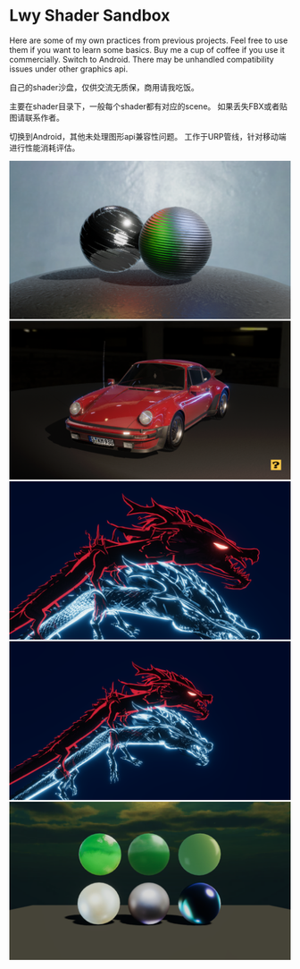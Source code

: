 # Lwy Shader Sandbox
Here are some of my own practices from previous projects.
Feel free to use them if you want to learn some basics.
Buy me a cup of coffee if you use it commercially.
Switch to Android. There may be unhandled compatibility issues under other graphics api.

自己的shader沙盘，仅供交流无质保，商用请我吃饭。

主要在shader目录下，一般每个shader都有对应的scene。
如果丢失FBX或者贴图请联系作者。

切换到Android，其他未处理图形api兼容性问题。
工作于URP管线，针对移动端进行性能消耗评估。

<div align = "center">
  <img src = "https://github.com/agubuda/Lwy_ShaderLibrary/blob/master/Recordings/image_001_0002.png?raw=true">
</div>
<div align = "center">
  <img src = "https://github.com/agubuda/Lwy_ShaderLibrary/blob/master/Recordings/image_002_0002.png?raw=true">
</div>
<div align = "center">
  <img src = "https://github.com/agubuda/Lwy_ShaderLibrary/blob/master/Recordings/image_003_0000.png?raw=true">
</div>
<div align = "center">
  <img src = "https://github.com/agubuda/Lwy_ShaderLibrary/blob/master/Recordings/image_006_0161.png?raw=true">
</div>

<div align = "center">
  <img src = "https://github.com/agubuda/Lwy_ShaderLibrary/blob/master/Recordings/image_007_0002.png?raw=true">
</div>

